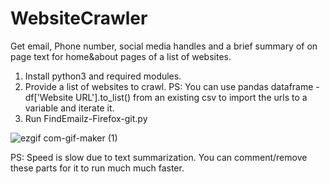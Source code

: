 # WebsiteCrawler
Get email, Phone number, social media handles and a brief summary of on page text for home&about pages of a list of websites.

1. Install python3 and required modules.
2. Provide a list of websites to crawl.
PS: You can use pandas dataframe - df['Website URL'].to_list() from an existing csv to import the urls to a variable and iterate it.
3. Run FindEmailz-Firefox-git.py

![ezgif com-gif-maker (1)](https://user-images.githubusercontent.com/84612798/177256806-d06cd1c7-6485-4bc6-a04f-8eb4f712ffff.gif)

PS: Speed is slow due to text summarization. You can comment/remove these parts for it to run much much faster.
